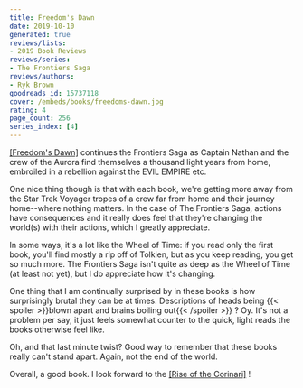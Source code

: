 ```yaml
---
title: Freedom's Dawn
date: 2019-10-10
generated: true
reviews/lists:
- 2019 Book Reviews
reviews/series:
- The Frontiers Saga
reviews/authors:
- Ryk Brown
goodreads_id: 15737118
cover: /embeds/books/freedoms-dawn.jpg
rating: 4
page_count: 256
series_index: [4]
---
```

[[Freedom's Dawn]]() continues the Frontiers Saga as Captain Nathan and the crew of the Aurora find themselves a thousand light years from home, embroiled in a rebellion against the EVIL EMPIRE etc.  

One nice thing though is that with each book, we're getting more away from the Star Trek Voyager tropes of a crew far from home and their journey home--where nothing matters. In the case of The Frontiers Saga, actions have consequences and it really does feel that they're changing the world(s) with their actions, which I greatly appreciate.  

<!--more-->

In some ways, it's a lot like the Wheel of Time: if you read only the first book, you'll find mostly a rip off of Tolkien, but as you keep reading, you get so much more. The Frontiers Saga isn't quite as deep as the Wheel of Time (at least not yet), but I do appreciate how it's changing.  

One thing that I am continually surprised by in these books is how surprisingly brutal they can be at times. Descriptions of heads being  {{< spoiler >}}blown apart and brains boiling out{{< /spoiler >}}  ? Oy. It's not a problem per say, it just feels somewhat counter to the quick, light reads the books otherwise feel like.  

Oh, and that last minute twist? Good way to remember that these books really can't stand apart. Again, not the end of the world.  

Overall, a good book. I look forward to the [[Rise of the Corinari]]() !